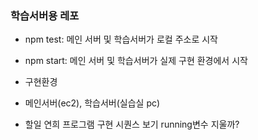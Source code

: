 ### 학습서버용 레포

- npm test: 메인 서버 및 학습서버가 로컬 주소로 시작
- npm start: 메인 서버 및 학습서버가 실제 구현 환경에서 시작

- 구현환경
- 메인서버(ec2), 학습서버(실습실 pc)

- 할일
연희 프로그램 구현 시퀀스 보기
running변수 지울까?